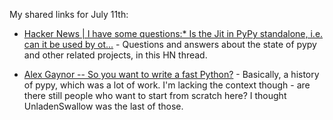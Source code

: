 <!--
.. title: Links for July 11th
.. date: 2011/07/12 00:55
.. slug: links-for-july-11th
.. link:
.. description:
.. tags: links, pinboard-links, pypy, python
-->


My shared links for July 11th:






  * [Hacker News | I have some questions:* Is the Jit in PyPy standalone, i.e. can it be used by ot...](http://news.ycombinator.com/item?id=2749120) - Questions and answers about the state of pypy and other related projects, in this HN thread.


  * [Alex Gaynor -- So you want to write a fast Python?](http://alexgaynor.net/2011/jul/10/so-you-want-write-fast-python/#id16) - Basically, a history of pypy, which was a lot of work. I'm lacking the context though - are there still people who want to start from scratch here? I thought UnladenSwallow was the last of those.



